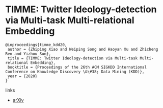 # TIMME: Twitter Ideology-detection via Multi-task Multi-relational Embedding

```
@inproceedings{timme_kdd20,
 author = {Zhiping Xiao and Weiping Song and Haoyan Xu and Zhicheng Ren and Yizhou Sun},
 title = {TIMME: Twitter Ideology-detection via Multi-task Multi-relational Embedding},
 booktitle = {Proceedings of the 26th ACM SIGKDD International Conference on Knowledge Discovery \&\#38; Data Mining (KDD)},
 year = {2020}
}
```

links
- [arXiv](https://arxiv.org/abs/2006.01321)
